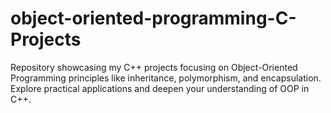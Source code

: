 # object-oriented-programming-C-Projects
Repository showcasing my C++ projects focusing on Object-Oriented Programming principles like inheritance, polymorphism, and encapsulation. Explore practical applications and deepen your understanding of OOP in C++.
